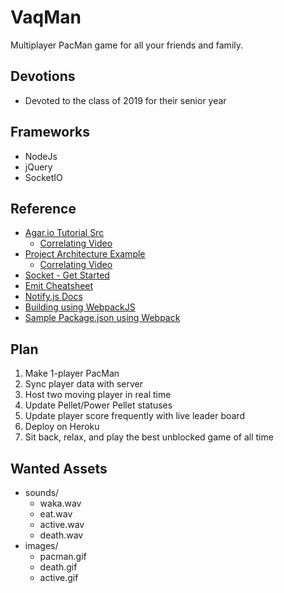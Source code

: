 # VaqMan
Multiplayer PacMan game for all your friends and family.

## Devotions
* Devoted to the class of 2019 for their senior year

## Frameworks
* NodeJs
* jQuery
* SocketIO

## Reference
* [Agar.io Tutorial Src](https://github.com/CodingTrain/website/tree/master/CodingChallenges/CC_032.2_agario_sockets)
	* [Correlating Video](https://www.youtube.com/watch?v=ZjVyKXp9hec)
* [Project Architecture Example](https://github.com/vlw0052/Tutorial---ReactJS-and-Socket.io-Chat-App)
	* [Correlating Video](https://www.youtube.com/watch?v=VFFr9PYgRGY)
* [Socket - Get Started](https://socket.io/get-started/chat/)
* [Emit Cheatsheet](https://socket.io/docs/emit-cheatsheet/)
* [Notify.js Docs](https://notifyjs.jpillora.com/)
* [Building using WebpackJS](https://webpack.js.org/guides/getting-started/)
* [Sample Package.json using Webpack](https://github.com/szwacz/electron-boilerplate/blob/master/package.json)

## Plan
1. Make 1-player PacMan
2. Sync player data with server
3. Host two moving player in real time
4. Update Pellet/Power Pellet statuses
5. Update player score frequently with live leader board
6. Deploy on Heroku
7. Sit back, relax, and play the best unblocked game of all time

## Wanted Assets
* sounds/
	* waka.wav
	* eat.wav
	* active.wav
	* death.wav
* images/
	* pacman.gif
	* death.gif
	* active.gif
